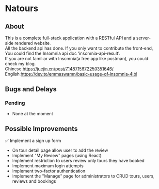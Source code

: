 # Natours

## About

This is a complete full-stack application with a RESTful API and a server-side rendered website.  
All the backend api has done. If you only want to contribute the front-end, You could find the Insomnia api doc 'insomnia-api-result'.  
If you are not familiar with Insomnia(a free app like postman), you could  
check my blog.  
Chinese:https://juejin.cn/post/7148715672250351646/  
English:https://dev.to/emmaswamn/basic-usage-of-insomnia-4ibl

## Bugs and Delays

### Pending

- None at the moment

## Possible Improvements

:white_check_mark: Implement a sign up form

- On tour detail page allow user to add the review
- Implement "My Review" pages (using React)
- Implement restriction to users review only tours they have booked
- Implement maximum login attempts
- Implement two-factor authentication
- Implement the "Manage" page for administrators to CRUD tours, users, reviews and bookings
